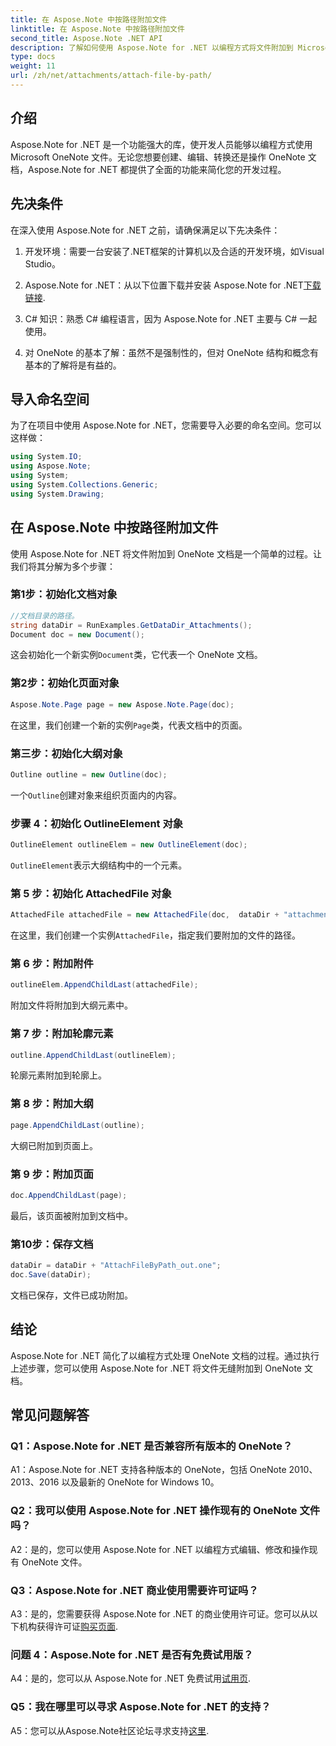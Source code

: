 ```yaml
---
title: 在 Aspose.Note 中按路径附加文件
linktitle: 在 Aspose.Note 中按路径附加文件
second_title: Aspose.Note .NET API
description: 了解如何使用 Aspose.Note for .NET 以编程方式将文件附加到 Microsoft OneNote 文档。通过这个综合教程简化您的开发过程。
type: docs
weight: 11
url: /zh/net/attachments/attach-file-by-path/
---
```

## 介绍

Aspose.Note for .NET 是一个功能强大的库，使开发人员能够以编程方式使用 Microsoft OneNote 文件。无论您想要创建、编辑、转换还是操作 OneNote 文档，Aspose.Note for .NET 都提供了全面的功能来简化您的开发过程。

## 先决条件

在深入使用 Aspose.Note for .NET 之前，请确保满足以下先决条件：

1. 开发环境：需要一台安装了.NET框架的计算机以及合适的开发环境，如Visual Studio。

2.  Aspose.Note for .NET：从以下位置下载并安装 Aspose.Note for .NET[下载链接](https://releases.aspose.com/note/net/).

3. C# 知识：熟悉 C# 编程语言，因为 Aspose.Note for .NET 主要与 C# 一起使用。

4. 对 OneNote 的基本了解：虽然不是强制性的，但对 OneNote 结构和概念有基本的了解将是有益的。

## 导入命名空间

为了在项目中使用 Aspose.Note for .NET，您需要导入必要的命名空间。您可以这样做：

```csharp
using System.IO;
using Aspose.Note;
using System;
using System.Collections.Generic;
using System.Drawing;
```

## 在 Aspose.Note 中按路径附加文件

使用 Aspose.Note for .NET 将文件附加到 OneNote 文档是一个简单的过程。让我们将其分解为多个步骤：

### 第1步：初始化文档对象

```csharp
//文档目录的路径。
string dataDir = RunExamples.GetDataDir_Attachments();
Document doc = new Document();
```

这会初始化一个新实例`Document`类，它代表一个 OneNote 文档。

### 第2步：初始化页面对象

```csharp
Aspose.Note.Page page = new Aspose.Note.Page(doc);
```

在这里，我们创建一个新的实例`Page`类，代表文档中的页面。

### 第三步：初始化大纲对象

```csharp
Outline outline = new Outline(doc);
```

一个`Outline`创建对象来组织页面内的内容。

### 步骤 4：初始化 OutlineElement 对象

```csharp
OutlineElement outlineElem = new OutlineElement(doc);
```

`OutlineElement`表示大纲结构中的一个元素。

### 第 5 步：初始化 AttachedFile 对象

```csharp
AttachedFile attachedFile = new AttachedFile(doc,  dataDir + "attachment.txt");
```

在这里，我们创建一个实例`AttachedFile`，指定我们要附加的文件的路径。

### 第 6 步：附加附件

```csharp
outlineElem.AppendChildLast(attachedFile);
```

附加文件将附加到大纲元素中。

### 第 7 步：附加轮廓元素

```csharp
outline.AppendChildLast(outlineElem);
```

轮廓元素附加到轮廓上。

### 第 8 步：附加大纲

```csharp
page.AppendChildLast(outline);
```

大纲已附加到页面上。

### 第 9 步：附加页面

```csharp
doc.AppendChildLast(page);
```

最后，该页面被附加到文档中。

### 第10步：保存文档

```csharp
dataDir = dataDir + "AttachFileByPath_out.one";
doc.Save(dataDir);
```

文档已保存，文件已成功附加。

## 结论

Aspose.Note for .NET 简化了以编程方式处理 OneNote 文档的过程。通过执行上述步骤，您可以使用 Aspose.Note for .NET 将文件无缝附加到 OneNote 文档。

## 常见问题解答

### Q1：Aspose.Note for .NET 是否兼容所有版本的 OneNote？

A1：Aspose.Note for .NET 支持各种版本的 OneNote，包括 OneNote 2010、2013、2016 以及最新的 OneNote for Windows 10。

### Q2：我可以使用 Aspose.Note for .NET 操作现有的 OneNote 文件吗？

A2：是的，您可以使用 Aspose.Note for .NET 以编程方式编辑、修改和操作现有 OneNote 文件。

### Q3：Aspose.Note for .NET 商业使用需要许可证吗？

 A3：是的，您需要获得 Aspose.Note for .NET 的商业使用许可证。您可以从以下机构获得许可证[购买页面](https://purchase.aspose.com/buy).

### 问题 4：Aspose.Note for .NET 是否有免费试用版？

 A4：是的，您可以从 Aspose.Note for .NET 免费试用[试用页](https://releases.aspose.com/).

### Q5：我在哪里可以寻求 Aspose.Note for .NET 的支持？

 A5：您可以从Aspose.Note社区论坛寻求支持[这里](https://forum.aspose.com/c/note/28).